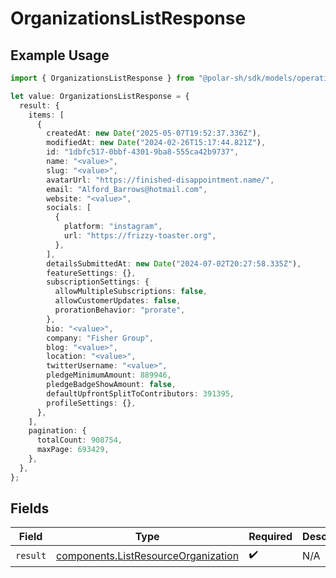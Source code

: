 # OrganizationsListResponse

## Example Usage

```typescript
import { OrganizationsListResponse } from "@polar-sh/sdk/models/operations/organizationslist.js";

let value: OrganizationsListResponse = {
  result: {
    items: [
      {
        createdAt: new Date("2025-05-07T19:52:37.336Z"),
        modifiedAt: new Date("2024-02-26T15:17:44.821Z"),
        id: "1dbfc517-0bbf-4301-9ba8-555ca42b9737",
        name: "<value>",
        slug: "<value>",
        avatarUrl: "https://finished-disappointment.name/",
        email: "Alford_Barrows@hotmail.com",
        website: "<value>",
        socials: [
          {
            platform: "instagram",
            url: "https://frizzy-toaster.org",
          },
        ],
        detailsSubmittedAt: new Date("2024-07-02T20:27:58.335Z"),
        featureSettings: {},
        subscriptionSettings: {
          allowMultipleSubscriptions: false,
          allowCustomerUpdates: false,
          prorationBehavior: "prorate",
        },
        bio: "<value>",
        company: "Fisher Group",
        blog: "<value>",
        location: "<value>",
        twitterUsername: "<value>",
        pledgeMinimumAmount: 889946,
        pledgeBadgeShowAmount: false,
        defaultUpfrontSplitToContributors: 391395,
        profileSettings: {},
      },
    ],
    pagination: {
      totalCount: 908754,
      maxPage: 693429,
    },
  },
};
```

## Fields

| Field                                                                                      | Type                                                                                       | Required                                                                                   | Description                                                                                |
| ------------------------------------------------------------------------------------------ | ------------------------------------------------------------------------------------------ | ------------------------------------------------------------------------------------------ | ------------------------------------------------------------------------------------------ |
| `result`                                                                                   | [components.ListResourceOrganization](../../models/components/listresourceorganization.md) | :heavy_check_mark:                                                                         | N/A                                                                                        |